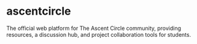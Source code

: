 # ascentcircle
The official web platform for The Ascent Circle community, providing resources, a discussion hub, and project collaboration tools for students.
